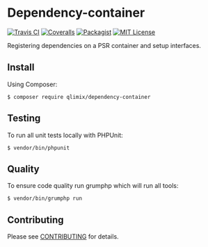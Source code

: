# Dependency-container

[![Travis CI](https://api.travis-ci.org/qlimix/dependency-container.svg?branch=master)](https://travis-ci.org/qlimix/dependency-container)
[![Coveralls](https://img.shields.io/coveralls/github/qlimix/dependency-container.svg)](https://coveralls.io/qlimix/dependency-container)
[![Packagist](https://img.shields.io/packagist/v/qlimix/dependency-container.svg)](https://packagist.org/packages/qlimix/dependency-container)
[![MIT License](https://img.shields.io/badge/license-MIT-brightgreen.svg)](https://github.com/qlimix/dependency-container/blob/master/LICENSE)

Registering dependencies on a PSR container and setup interfaces.

## Install

Using Composer:

~~~
$ composer require qlimix/dependency-container
~~~

## Testing
To run all unit tests locally with PHPUnit:

~~~
$ vendor/bin/phpunit
~~~

## Quality
To ensure code quality run grumphp which will run all tools:

~~~
$ vendor/bin/grumphp run
~~~

## Contributing

Please see [CONTRIBUTING](CONTRIBUTING.md) for details.
